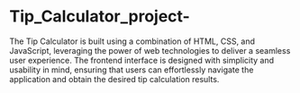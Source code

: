 # Tip_Calculator_project-
The Tip Calculator is built using a combination of HTML, CSS, and JavaScript, leveraging the power of web technologies to deliver a seamless user experience. The frontend interface is designed with simplicity and usability in mind, ensuring that users can effortlessly navigate the application and obtain the desired tip calculation results.
